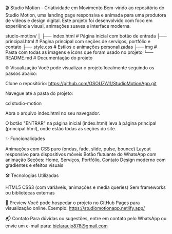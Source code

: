 
🎬 Studio Motion - Criatividade em Movimento
Bem-vindo ao repositório do Studio Motion, uma landing page responsiva e animada para uma produtora de vídeos e design digital. Este projeto foi desenvolvido com foco em experiência visual, animações suaves e interface moderna.

studio-motion/
│
├── index.html          # Página inicial com botão de entrada
├── principal.html      # Página principal com seções de serviços, portfólio e contato
├── style.css           # Estilos e animações personalizadas
├── img                 # Pasta com todas as imagens e icons que foram usado no projeto
└── README.md           # Documentação do projeto

🌐 Visualização
Você pode visualizar o projeto localmente seguindo os passos abaixo:

Clone o repositório:
https://github.com/GSOUZA11/StudioMotionApp.git

Navegue até a pasta do projeto:

cd studio-motion

Abra o arquivo index.html no seu navegador.


O botão "ENTRAR" na página inicial (index.html) leva à página principal (principal.html), onde estão todas as seções do site.

✨ Funcionalidades

Animações com CSS puro (ondas, fade, slide, pulse, bounce)
Layout responsivo para dispositivos móveis
Botão flutuante do WhatsApp com animação
Seções: Home, Serviços, Portfólio, Contato
Design moderno com gradientes e efeitos visuais

🛠️ Tecnologias Utilizadas

HTML5
CSS3 (com variáveis, animações e media queries)
Sem frameworks ou bibliotecas externas

📸 Preview
Você pode hospedar o projeto no GitHub Pages para visualização online. Exemplo:
https://studiomotionapp.netlify.app/

📬 Contato
Para dúvidas ou sugestões, entre em contato pelo WhatsApp ou envie um e-mail para: bielaraujo878@gmail.com
